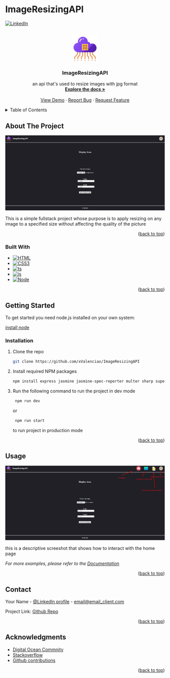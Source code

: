 # ImageResizingAPI
<div id="top"></div>

<!--
*** Thanks for checking out the Best-README-Template. If you have a suggestion
*** that would make this better, please fork the repo and create a pull request
*** or simply open an issue with the tag "enhancement".
*** Don't forget to give the project a star!
*** Thanks again! Now go create something AMAZING! :D
-->



<!-- PROJECT SHIELDS -->
<!--
*** I'm using markdown "reference style" links for readability.
*** Reference links are enclosed in brackets [ ] instead of parentheses ( ).
*** See the bottom of this document for the declaration of the reference variables
*** for contributors-url, forks-url, etc. This is an optional, concise syntax you may use.
*** https://www.markdownguide.org/basic-syntax/#reference-style-links
-->
[![LinkedIn][linkedin-shield]][linkedin-url]



<!-- PROJECT LOGO -->
<br />
<div align="center">
  <a href="https://github.com/xValenciax/ImageResizingAPI">
    <img src="./public/assets/icons/icons8-api-64 (1).png" alt="Logo" width="80" height="80">
  </a>

<h3 align="center">ImageResizingAPI</h3>

  <p align="center">
    an api that's used to resize images with jpg format 
    <br />
    <a href="https://github.com/xValenciax/ImageResizingAPI"><strong>Explore the docs »</strong></a>
    <br />
    <br />
    <a href="https://github.com/xValenciax/ImageResizingAPI">View Demo</a>
    ·
    <a href="https://github.com/xValenciax/ImageResizingAPI/issues">Report Bug</a>
    ·
    <a href="https://github.com/xValenciax/ImageResizingAPI/issues">Request Feature</a>
  </p>
</div>



<!-- TABLE OF CONTENTS -->
<details>
  <summary>Table of Contents</summary>
  <ol>
    <li>
      <a href="#about-the-project">About The Project</a>
      <ul>
        <li><a href="#built-with">Technologies used</a></li>
      </ul>
    </li>
    <li>
      <a href="#getting-started">Getting Started</a>
      <ul>
        <li><a href="#prerequisites">Prerequisites</a></li>
        <li><a href="#installation">Installation</a></li>
      </ul>
    </li>
    <li><a href="#usage">Usage</a></li>
    <li><a href="#contributing">Contributing</a></li>
    <li><a href="#contact">Contact</a></li>
    <li><a href="#acknowledgments">Acknowledgments</a></li>
  </ol>
</details>



<!-- ABOUT THE PROJECT -->
## About The Project

![Product Name Screen Shot](./public/assets/icons/Screenshot_4.png)

This is a simple fullstack project whose purpose is to apply resizing on any image to a specified size without affecting the quality of the picture

<p align="right">(<a href="#top">back to top</a>)</p>



### Built With

* [![HTML][HTML]][HTML-url]
* [![CSS3][CSS]][HTML-url]
* [![ts][Typescript]][ts-url]
* [![js][Javascript]][js-url]
* [![Node][Nodejs]][node-url]

<p align="right">(<a href="#top">back to top</a>)</p>



<!-- GETTING STARTED -->
## Getting Started

To get started you need node.js installed on your own system:

[install node]

### Installation

1. Clone the repo
   ```sh
   git clone https://github.com/xValenciax/ImageResizingAPI
   ```
2. Install required NPM packages
   ```sh
   npm install express jasmine jasmine-spec-reporter multer sharp supertest typescript ts-node nodemon
   ```
3. Run the following command to run the project in dev mode
   ```sh
    npm run dev
   ```
   or 
   ```sh
    npm run start
   ```
   to run project in production mode

<p align="right">(<a href="#top">back to top</a>)</p>



<!-- USAGE EXAMPLES -->
## Usage
![Product Name Screen Shot](./public/assets/icons/Screenshot_1.png)

this is a descriptive screeshot that shows how to interact with the home page

_For more examples, please refer to the [Documentation](https://github.com/xValenciax/ImageResizingAPI)_

<p align="right">(<a href="#top">back to top</a>)</p>


<!-- CONTACT -->
## Contact

Your Name - [@LinkedIn profile](linkedin-url) - email@email_client.com

Project Link: [Github Repo](https://github.com/xValenciax/ImageResizingAPI)

<p align="right">(<a href="#top">back to top</a>)</p>



<!-- ACKNOWLEDGMENTS -->
## Acknowledgments

* [Digital Ocean Commnity](https://www.digitalocean.com/community/tutorials)
* [Stackoverflow](https://stackoverflow.com/)
* [Github contributions](https://github.com/)

<p align="right">(<a href="#top">back to top</a>)</p>



<!-- MARKDOWN LINKS & IMAGES -->
[linkedin-shield]: https://img.shields.io/badge/-LinkedIn-black.svg?style=for-the-badge&logo=linkedin&colorB=555
[linkedin-url]: https://www.linkedin.com/in/selim2001/
[product-screenshot]: images/screenshot.png
[HTML]: https://img.shields.io/badge/HTML-HTML5-%23dd4b25
[HTML-url]: https://www.w3schools.com/html/
[CSS]: https://img.shields.io/badge/CSS-CSS3-%2330ace0
[CSS-url]: https://www.w3schools.com/css/
[Typescript]: https://img.shields.io/badge/Typescript-TS-%233178c6
[ts-url]: https://www.typescriptlang.org/
[Javascript]: https://img.shields.io/badge/Javascript-JS-%23fcdc00
[js-url]: https://www.javascript.com/
[Nodejs]: https://img.shields.io/badge/Node-Nodejs-%23417e38
[node-url]: https://nodejs.dev/
[Nodejs]: https://img.shields.io/badge/Node-Nodejs-%23417e38
[node-url]: https://nodejs.dev/
[install node]: https://nodejs.org/en/download/